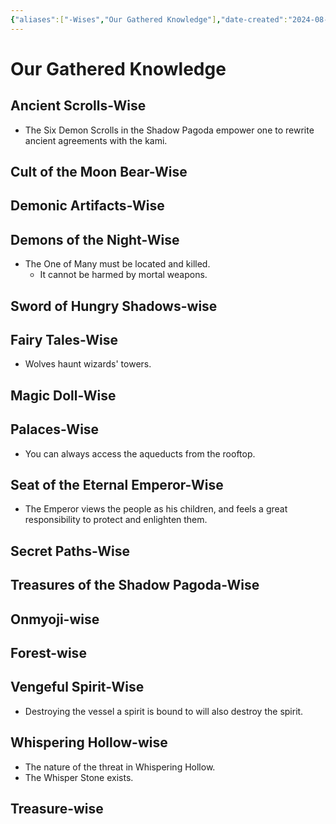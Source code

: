 ```yaml
---
{"aliases":["-Wises","Our Gathered Knowledge"],"date-created":"2024-08-29T09:08","date-modified":"2025-03-30T13:09","dg-publish":true,"id":"-Wises","tags":["moonrise"],"title":"Our Gathered Knowledge","dg-path":"moonrise/-Wises.md","permalink":"/moonrise/wises/","dgPassFrontmatter":true,"updated":"2025-03-30T13:09"}
---
```



# Our Gathered Knowledge

## Ancient Scrolls-Wise

- The Six Demon Scrolls in the Shadow Pagoda empower one to rewrite ancient agreements with the kami.

## Cult of the Moon Bear-Wise

## Demonic Artifacts-Wise

## Demons of the Night-Wise

- The One of Many must be located and killed.
  - It cannot be harmed by mortal weapons.

## Sword of Hungry Shadows-wise

## Fairy Tales-Wise

- Wolves haunt wizards' towers.

## Magic Doll-Wise

## Palaces-Wise

- You can always access the aqueducts from the rooftop.

## Seat of the Eternal Emperor-Wise

- The Emperor views the people as his children, and feels a great responsibility to protect and enlighten them.

## Secret Paths-Wise

## Treasures of the Shadow Pagoda-Wise

## Onmyoji-wise

## Forest-wise

## Vengeful Spirit-Wise

- Destroying the vessel a spirit is bound to will also destroy the spirit.

## Whispering Hollow-wise

- The nature of the threat in Whispering Hollow.
- The Whisper Stone exists.

## Treasure-wise
